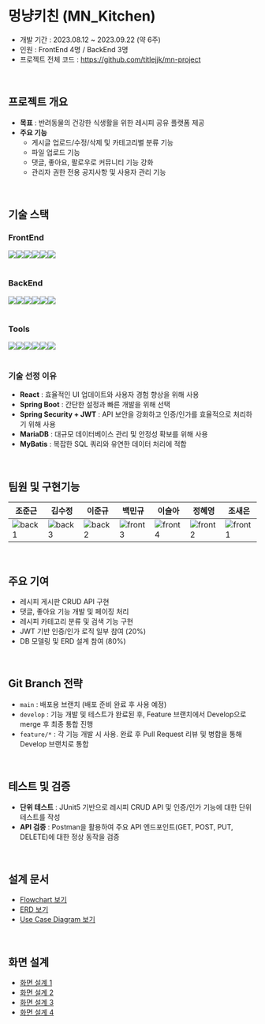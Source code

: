 # 멍냥키친 (MN_Kitchen)
- 개발 기간 : 2023.08.12 ~ 2023.09.22 (약 6주)
- 인원 : FrontEnd 4명 / BackEnd 3명
- 프로젝트 전체 코드 : https://github.com/titlejjk/mn-project
<br/>

## 프로젝트 개요
- **목표** : 반려동물의 건강한 식생활을 위한 레시피 공유 플랫폼 제공
- **주요 기능**
  - 게시글 업로드/수정/삭제 및 카테고리별 분류 기능 
  - 파일 업로드 기능
  - 댓글, 좋아요, 팔로우로 커뮤니티 기능 강화
  - 관리자 권한 전용 공지사항 및 사용자 관리 기능
<br/>

## 기술 스택
### FrontEnd
<div style="display : flex">
    <img src="https://img.shields.io/badge/React-61DAFB?style=for-the-badge&logo=React&logoColor=white" />
    <img src="https://img.shields.io/badge/HTML5-E34F26?style=for-the-badge&logo=HTML5&logoColor=white" />
    <img src="https://img.shields.io/badge/CSS3-1572B6?style=for-the-badge&logo=CSS3&logoColor=white" />
    <img src="https://img.shields.io/badge/javascript-F7DF1E?style=for-the-badge&logo=javascript&logoColor=white"/> 
    <img src="https://img.shields.io/badge/reactrouter-CA4245?style=for-the-badge&logo=ReactRouter&logoColor=white" />
    <img src="https://img.shields.io/badge/AXIOS-5A29E4?style=for-the-badge&logo=AXIOS&logoColor=white" />
</div>
<br/>

### BackEnd
<div style="display : flex">
    <img src="https://img.shields.io/badge/java-007396?style=for-the-badge&logo=OpenJDK&logoColor=white"/>
    <img src="https://img.shields.io/badge/springboot-6DB33F?style=for-the-badge&logo=springboot&logoColor=white"/> 
    <img src="https://img.shields.io/badge/springsecurity-6DB33F?style=for-the-badge&logo=springsecurity&logoColor=white"/>
    <img src="https://img.shields.io/badge/JWT-000000?style=for-the-badge&logo=json-web-tokens&logoColor=white"/>
    <img src="https://img.shields.io/badge/mariadb-003545?style=for-the-badge&logo=mariadb&logoColor=white"/>
    <img src="https://img.shields.io/badge/myBatis-181717?style=for-the-badge&logo=myBatis&logoColor=white"/>
</div>
<br/>

### Tools
<div style="display : flex">
    <img src="https://img.shields.io/badge/Git-F05032?style=for-the-badge&logo=git&logoColor=white"/> 
    <img src="https://img.shields.io/badge/GitHub-181717?style=for-the-badge&logo=gitHub&logoColor=white"/> 
    <img src="https://img.shields.io/badge/slack-4A154B?style=for-the-badge&logo=slack&logoColor=white"/>
    <img src="https://img.shields.io/badge/jirasoftware-0052CC?style=for-the-badge&logo=jirasoftware&logoColor=white"/> 
    <img src="https://img.shields.io/badge/figma-F24E1E?style=for-the-badge&logo=figma&logoColor=white"/> 
    <img src="https://img.shields.io/badge/notion-000000?style=for-the-badge&logo=notion&logoColor=white"/>
</div>
<br/>

### 기술 선정 이유
- **React** : 효율적인 UI 업데이트와 사용자 경험 향상을 위해 사용
- **Spring Boot** : 간단한 설정과 빠른 개발을 위해 선택
- **Spring Security + JWT** : API 보안을 강화하고 인증/인가를 효율적으로 처리하기 위해 사용
- **MariaDB** : 대규모 데이터베이스 관리 및 안정성 확보를 위해 사용
- **MyBatis** : 복잡한 SQL 쿼리와 유연한 데이터 처리에 적합
<br/>

## 팀원 및 구현기능   
|조준근|김수정|이준규|백민규|이슬아|정혜영|조새은|
|----|----|----|-----|----|-----|-----|
|![back1](https://github.com/Saeunnnnni/Saeunnnnni/assets/108113552/79a34f52-78a0-4bf7-81ce-28e6a017be87)|![back3](https://github.com/Saeunnnnni/Saeunnnnni/assets/108113552/470e1c50-0c0d-4c9a-b440-ac63da1adc85)|![back2](https://github.com/Saeunnnnni/Saeunnnnni/assets/108113552/26fec934-aa4f-431d-84f1-ba4820e4556c)|![front3](https://github.com/Saeunnnnni/mn_frontend/assets/108113552/f13c6227-22db-4d95-815e-d3520a98ece9) |![front4](https://github.com/Saeunnnnni/mn_frontend/assets/108113552/4f6aad9c-2a8e-4f9d-924c-6664201c5ffa)|![front2](https://github.com/Saeunnnnni/mn_frontend/assets/108113552/d5f7c15f-2d56-4040-8ad3-4fe85e6815d3)|![front1](https://github.com/Saeunnnnni/mn_frontend/assets/108113552/ec9d0788-c13d-4684-a4d1-75fa88a14466)|
<br/>

## 주요 기여
- 레시피 게시판 CRUD API 구현
- 댓글, 좋아요 기능 개발 및 페이징 처리
- 레시피 카테고리 분류 및 검색 기능 구현
- JWT 기반 인증/인가 로직 일부 참여 (20%)
- DB 모델링 및 ERD 설계 참여 (80%)
<br/>

## Git Branch 전략
- `main` : 배포용 브랜치 (배포 준비 완료 후 사용 예정)
- `develop` : 기능 개발 및 테스트가 완료된 후, Feature 브랜치에서 Develop으로 merge 후 최종 통합 진행
- `feature/*` : 각 기능 개발 시 사용. 완료 후 Pull Request 리뷰 및 병합을 통해 Develop 브랜치로 통합
<br/>

## 테스트 및 검증
- **단위 테스트** : JUnit5 기반으로 레시피 CRUD API 및 인증/인가 기능에 대한 단위 테스트를 작성
- **API 검증** : Postman을 활용하여 주요 API 엔드포인트(GET, POST, PUT, DELETE)에 대한 정상 동작을 검증
<br/>

## 설계 문서
- [Flowchart 보기](https://github.com/Saeunnnnni/Saeunnnnni/assets/108113552/21a55915-d0c0-4e0e-9ade-cacab8155a97)
- [ERD 보기](https://github.com/Saeunnnnni/Saeunnnnni/assets/108113552/b3f0e462-b369-42bf-a43a-2254a9fa45a6)
- [Use Case Diagram 보기](https://github.com/Saeunnnnni/Saeunnnnni/assets/108113552/351edbfb-74e7-4036-8658-b2fb234fdbff)
<br/>

## 화면 설계
- [화면 설계 1](https://github.com/Saeunnnnni/Saeunnnnni/assets/108113552/ea9ff116-eeac-4f3d-8750-9bacf46accd2)
- [화면 설계 2](https://github.com/Saeunnnnni/Saeunnnnni/assets/108113552/e0444cae-b1ee-4850-a87f-e0d2034bd0e5)
- [화면 설계 3](https://github.com/Saeunnnnni/Saeunnnnni/assets/108113552/d6f5cf69-8d21-4deb-b385-0e1efa03459d)
- [화면 설계 4](https://github.com/Saeunnnnni/Saeunnnnni/assets/108113552/1e0721af-c878-4306-8364-2504573666cc)

